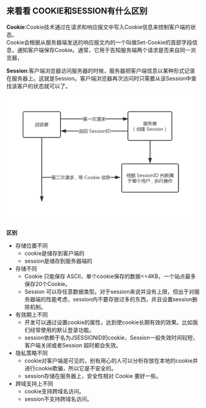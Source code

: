 ## 来看看 COOKIE和SESSION有什么区别   

**Cookie**:Cookie技术通过在请求和响应报文中写入Cookie信息来控制客户端的状态。  
Cookie会根据从服务器端发送的响应报文内的一个叫做Set-Cookie的首部字段信息，通知客户端保存Cookie。通常，它用于告知服务端两个请求是否来自同一浏览器， 

**Session**:客户端浏览器访问服务器的时候，服务器把客户端信息以某种形式记录在服务器上。这就是Session。客户端浏览器再次访问时只需要从该Session中查找该客户的状态就可以了。

![图示](../../../.vuepress/imgs/blog/net/cookie_session01.png)

**区别**  
- 存储位置不同
   + cookie是储存到客户端的
   + session是储存到服务器端的
- 存储不同  
   + Cookie 只能保存 ASCII，单个cookie保存的数据<=4KB，一个站点最多保存20个Cookie。
   + Session 可以存任意数据类型。对于session来说并没有上限，但出于对服务器端的性能考虑，session内不要存放过多的东西，并且设置session删除机制。
- 有效期上不同
   + 开发可以通过设置cookie的属性，达到使cookie长期有效的效果。比如我们经常使用的默认登录功能。
   + session依赖于名为JSESSIONID的cookie，Session一般失效时间较短，客户端关闭或者Session 超时都会失效。  
- 隐私策略不同
   + cookie对客户端是可见的，别有用心的人可以分析存放在本地的cookie并进行cookie欺骗，所以它是不安全的。
   + session存储在服务器上，安全性相对 Cookie 要好一些。
- 跨域支持上不同
   + cookie支持跨域名访问。
   + session不支持跨域名访问。

